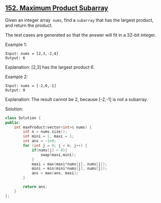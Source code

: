 ## [152. Maximum Product Subarray](https://leetcode.com/problems/maximum-product-subarray/description/)

Given an integer array` nums`, find a `subarray` that has the largest product, and return the product.

The test cases are generated so that the answer will fit in a 32-bit integer.

Example 1:
```
Input: nums = [2,3,-2,4]
Output: 6
```
Explanation: [2,3] has the largest product 6.

Example 2:
```
Input: nums = [-2,0,-1]
Output: 0
```
Explanation: The result cannot be 2, because [-2,-1] is not a subarray.

Solution:
```cpp
class Solution {
public:
    int maxProduct(vector<int>& nums) {
        int n = nums.size();
        int mini = 1, maxi = 1;
        int ans = -1e9;
        for (int j = 0; j < n; j++) {
            if(nums[j] < 0){
                swap(maxi,mini);
            }
            maxi = max(maxi*nums[j], nums[j]);
            mini = min(mini*nums[j], nums[j]);
            ans = max(ans, maxi);
        }

        return ans;
    }
};
```
